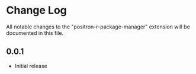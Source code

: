 # Change Log

All notable changes to the "positron-r-package-manager" extension will be documented in this file.

## 0.0.1

- Initial release